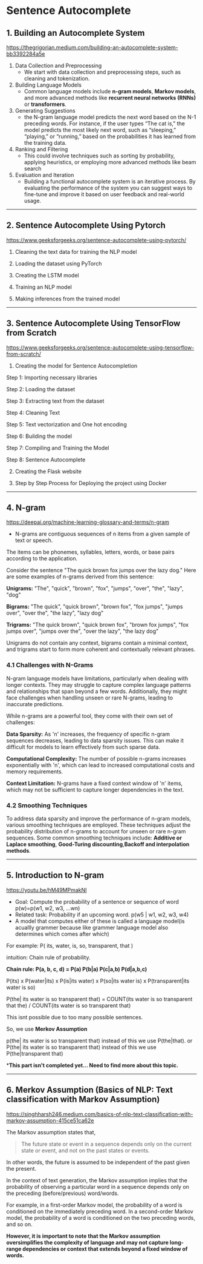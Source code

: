 # Sentence Autocomplete

## 1. Building an Autocomplete System

<https://thegrigorian.medium.com/building-an-autocomplete-system-bb3392284a5e>

1. Data Collection and Preprocessing
   - We start with data collection and preprocessing steps, such as cleaning and tokenization.
2. Building Language Models
    - Common language models include **n-gram models**, **Markov models**, and more advanced methods like **recurrent neural networks (RNNs)** or **transformers**.
3. Generating Suggestions
    - the N-gram language model predicts the next word based on the N-1 preceding words. For instance, if the user types “The cat is,” the model predicts the most likely next word, such as “sleeping,” “playing,” or “running,” based on the probabilities it has learned from the training data.
4. Ranking and Filtering
    - This could involve techniques such as sorting by probability, applying heuristics, or employing more advanced methods like beam search
5. Evaluation and Iteration
    - Building a functional autocomplete system is an iterative process. By evaluating the performance of the system you can suggest ways to fine-tune and improve it based on user feedback and real-world usage.

---

## 2. Sentence Autocomplete Using Pytorch

<https://www.geeksforgeeks.org/sentence-autocomplete-using-pytorch/>

1. Cleaning the text data for training the NLP model

2. Loading the dataset using PyTorch

3. Creating the LSTM model

4. Training an NLP model

5. Making inferences from the trained model

---

## 3. Sentence Autocomplete Using TensorFlow from Scratch

<https://www.geeksforgeeks.org/sentence-autocomplete-using-tensorflow-from-scratch/>

1. Creating the model for Sentence Autocompletion
        
Step 1: Importing necessary libraries
        
Step 2: Loading the dataset

Step 3: Extracting text from the dataset

Step 4: Cleaning Text
        
Step 5: Text vectorization and One hot encoding
        
Step 6: Building the model

Step 7: Compiling and Training the Model

Step 8: Sentence Autocomplete

2. Creating the Flask website

3. Step by Step Process for Deploying the project using Docker

---

## 4. N-gram

<https://deepai.org/machine-learning-glossary-and-terms/n-gram>

- N-grams are contiguous sequences of n items from a given sample of text or speech. 

The items can be phonemes, syllables, letters, words, or base pairs according to the application.

Consider the sentence "The quick brown fox jumps over the lazy dog." Here are some examples of n-grams derived from this sentence:

**Unigrams:** "The", "quick", "brown", "fox", "jumps", "over", "the", "lazy", "dog"
    
**Bigrams:** "The quick", "quick brown", "brown fox", "fox jumps", "jumps over", "over the", "the lazy", "lazy dog"
    
**Trigrams:** "The quick brown", "quick brown fox", "brown fox jumps", "fox jumps over", "jumps over the", "over the lazy", "the lazy dog"

Unigrams do not contain any context, bigrams contain a minimal context, and trigrams start to form more coherent and contextually relevant phrases.

### 4.1 Challenges with N-Grams

N-gram language models have limitations, particularly when dealing with longer contexts. They may struggle to capture complex language patterns and relationships that span beyond a few words. Additionally, they might face challenges when handling unseen or rare N-grams, leading to inaccurate predictions.

While n-grams are a powerful tool, they come with their own set of challenges:

**Data Sparsity:** As 'n' increases, the frequency of specific n-gram sequences decreases, leading to data sparsity issues. This can make it difficult for models to learn effectively from such sparse data.

**Computational Complexity:** The number of possible n-grams increases exponentially with 'n', which can lead to increased computational costs and memory requirements.

**Context Limitation:** N-grams have a fixed context window of 'n' items, which may not be sufficient to capture longer dependencies in the text.

### 4.2 Smoothing Techniques

To address data sparsity and improve the performance of n-gram models, various smoothing techniques are employed. These techniques adjust the probability distribution of n-grams to account for unseen or rare n-gram sequences. Some common smoothing techniques include: **Additive or Laplace smoothing**, **Good-Turing discounting**,**Backoff and interpolation methods**.

---

## 5. Introduction to N-gram

<https://youtu.be/hM49MPmakNI>

- Goal: Compute the probability of a sentence or sequence of word
p(w)=p(w1, w2, w3, ...wn)
- Related task: Probability if an upcoming word.
p(w5 | w1, w2, w3, w4)
- A model that computes either of these is called a language model(is acuallly grammer because like grammer language model also determines which comes after which)

For example:
P( its, water, is, so, transparent, that )

intuition: Chain rule of probability.

**Chain rule: P(a, b, c, d) = P(a) P(b|a) P(c|a,b) P(d|a,b,c)**

P(its) x P(water|its) x P(is|its water) x P(so|its water is) x P(transparent|its water is so)

P(the| its water is so transparent that) = COUNT(its water is so transparent that the) / COUNT(its water is so transparent that)

This isnt possible due to too many possible sentences.

So, we use **Merkov Assumption**

p(the| its water is so transparent that) instead of this we use P(the|that).
or
P(the| its water is so transparent that) instead of this we use P(the|transparent that)

***This part isn't completed yet... Need to find more about this topic.**

---
## 6. Merkov Assumption (Basics of NLP: Text classification with Markov Assumption)

<https://singhharsh246.medium.com/basics-of-nlp-text-classification-with-markov-assumption-415ce51ca62e>

The Markov assumption states that,
>The future state or event in a sequence depends only on the current state or event, and not on the past states or events.

In other words, the future is assumed to be independent of the past given the present.

In the context of text generation, the Markov assumption implies that the probability of observing a particular word in a sequence depends only on the preceding (before/previous) word/words.

For example, in a first-order Markov model, the probability of a word is conditioned on the immediately preceding word. In a second-order Markov model, the probability of a word is conditioned on the two preceding words, and so on.

**However, it is important to note that the Markov assumption oversimplifies the complexity of language and may not capture long-range dependencies or context that extends beyond a fixed window of words.**
